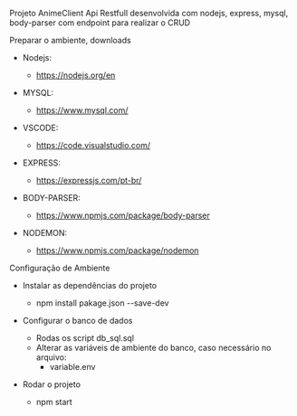 Projeto AnimeClient
    Api Restfull desenvolvida com nodejs, express, mysql, body-parser com endpoint para realizar o CRUD 


Preparar o ambiente, downloads
  - Nodejs:
      - https://nodejs.org/en

  - MYSQL:
      - https://www.mysql.com/

  - VSCODE: 
     - https://code.visualstudio.com/

  - EXPRESS:
    - https://expressjs.com/pt-br/

  - BODY-PARSER:
    - https://www.npmjs.com/package/body-parser

  - NODEMON:
    - https://www.npmjs.com/package/nodemon


Configuração de Ambiente 
- Instalar as dependências do projeto 
   - npm install pakage.json --save-dev

- Configurar o banco de dados 
   - Rodas os script db_sql.sql
   - Alterar as variáveis de ambiente do banco, caso necessário no arquivo:
       - variable.env

- Rodar o projeto 
   - npm start    

